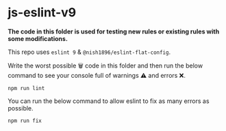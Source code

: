 # js-eslint-v9

**The code in this folder is used for testing new rules or existing rules with some modifications.**

This repo uses `eslint 9` & `@nish1896/eslint-flat-config`.

Write the worst possible 🗑️ code in this folder and then run  the below command to see your console full of warnings ⚠️ and errors ❌.
```
npm run lint
```

You can run the below command to allow eslint to fix as many errors as possible.
```
npm run fix
```
